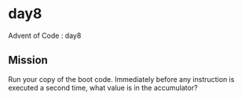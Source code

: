 day8
==============================

Advent of Code : day8

Mission
------------
Run your copy of the boot code. Immediately before any instruction is executed a second time, what value is in the accumulator?
